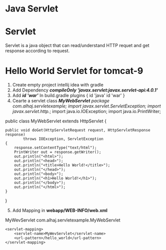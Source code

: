 # Java Servlet

# Servlet
Servlet is a java object that can read/understand HTTP requet and get response according to request.

# Hello World Servlet for tomcat-9
1. Create empty project intellij idea with gradle
2. Add Dependency  ***compileOnly 'javax.servlet:javax.servlet-api:4.0.1'***
3. Add ***id 'war'***
   In build.gradle plugins {
    id 'java'
    id 'war'
}
4. Cearte a servlet class ***MyWebServlet**
package com.alhaj.servletexample;
import javax.servlet.ServletException;
import javax.servlet.http.*;
import java.io.IOException;
import java.io.PrintWriter;

public class MyWebServlet extends HttpServlet {

    public void doGet(HttpServletRequest request, HttpServletResponse response)
            throws IOException, ServletException
    {
        response.setContentType("text/html");
        PrintWriter out = response.getWriter();
        out.println("<html>");
        out.println("<head>");
        out.println("<title>Hello World!</title>");
        out.println("</head>");
        out.println("<body>");
        out.println("<h1>Hello World!</h1>");
        out.println("</body>");
        out.println("</html>");
    }
}

5. Add Mapping in **webapp/WEB-INFO/web.xml**

<?xml version="1.0" encoding="UTF-8"?>
<web-app xmlns="http://xmlns.jcp.org/xml/ns/javaee"
         xmlns:xsi="http://www.w3.org/2001/XMLSchema-instance"
         xsi:schemaLocation="http://xmlns.jcp.org/xml/ns/javaee http://xmlns.jcp.org/xml/ns/javaee/web-app_4_0.xsd"
         version="4.0">

  <servlet>
        <servlet-name>MyWevServlet</servlet-name>
        <servlet-class>com.alhaj.servletexample.MyWebServlet</servlet-class>
    </servlet>

    <servlet-mapping>
        <servlet-name>MyWevServlet</servlet-name>
        <url-pattern>/hello_world</url-pattern>
    </servlet-mapping>

</web-app>




